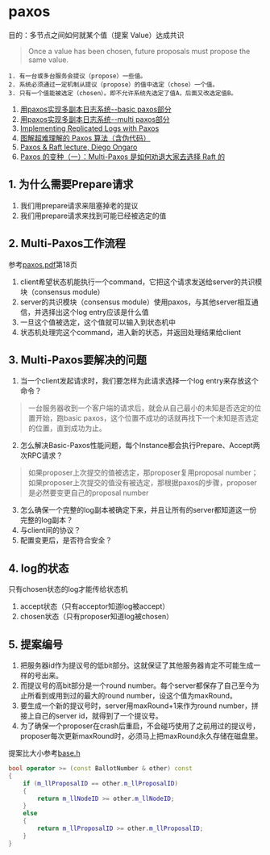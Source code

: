 # paxos
目的：多节点之间如何就某个值（提案 Value）达成共识

> Once a value has been chosen, future proposals must propose the same value.

```
1. 有一台或多台服务会提议（propose）一些值。
2. 系统必须通过一定机制从提议（propose）的值中选定（chose）一个值。
3. 只有一个值能被选定（chosen）。即不允许系统先选定了值A，后面又改选定值B。
``` 

1. [用paxos实现多副本日志系统--basic paxos部分](https://cloud.tencent.com/developer/article/1147420)
2. [用paxos实现多副本日志系统--multi paxos部分](https://cloud.tencent.com/developer/article/1158799)
3. [Implementing Replicated Logs with Paxos](https://ongardie.net/static/raft/userstudy/paxos.pdf)
4. [图解超难理解的 Paxos 算法（含伪代码）](https://xie.infoq.cn/article/e53cbcd0e723e3a6ce4be3b8c)
5. [Paxos & Raft lecture, Diego Ongaro](https://www.bilibili.com/video/BV1WW411a77S?from=search&seid=9258539723484618240&spm_id_from=333.337.0.0)
6. [Paxos 的变种（一）：Multi-Paxos 是如何劝退大家去选择 Raft 的](https://xie.infoq.cn/article/92f6b1a031594da8164645459)

## 1. 为什么需要Prepare请求
 1. 我们用prepare请求来阻塞掉老的提议
 2. 我们用prepare请求来找到可能已经被选定的值

## 2. Multi-Paxos工作流程
参考[paxos.pdf](https://ongardie.net/static/raft/userstudy/paxos.pdf)第18页
 1. client希望状态机能执行一个command，它把这个请求发送给server的共识模块（consensus module）
 2. server的共识模块（consensus module）使用paxos，与其他server相互通信，并选择出这个log entry应该是什么值
 3. 一旦这个值被选定，这个值就可以输入到状态机中
 4. 状态机处理完这个command，进入新的状态，并返回处理结果给client

## 3. Multi-Paxos要解决的问题
 1. 当一个client发起请求时，我们要怎样为此请求选择一个log entry来存放这个命令？
 > 一台服务器收到一个客户端的请求后，就会从自己最小的未知是否选定的位置开始，跑basic paxos，这个位置不成功的话就再找下一个未知是否选定的位置，直到成功为止。
 2. 怎么解决Basic-Paxos性能问题，每个Instance都会执行Prepare、Accept两次RPC请求？
 > 如果proposer上次提交的值被选定，那proposer复用proposal number；如果proposer上次提交的值没有被选定，那根据paxos的步骤，proposer是必然要变更自己的proposal number
 3. 怎么确保一个完整的log副本被确定下来，并且让所有的server都知道这一份完整的log副本？
 4. 与client间的协议？
 5. 配置变更后，是否符合安全？

## 4. log的状态
只有chosen状态的log才能传给状态机
 1. accept状态（只有acceptor知道log被accept）
 2. chosen状态（只有proposer知道log被chosen）

## 5. 提案编号
1. 把服务器id作为提议号的低bit部分。这就保证了其他服务器肯定不可能生成一样的号出来。
2. 而提议号的高bit部分是一个round number。每个server都保存了自己至今为止所看到或用到过的最大的round number，设这个值为maxRound。
3. 要生成一个新的提议号时，server用maxRound+1来作为round number，拼接上自己的server id，就得到了一个提议号。
4. 为了确保一个proposer在crash后重启，不会碰巧使用了之前用过的提议号，proposer每次更新maxRound时，必须马上把maxRound永久存储在磁盘里。

提案比大小参考[base.h](https://github.com/Tencent/phxpaxos/blob/master/src/algorithm/base.h#L47)
```c++
bool operator >= (const BallotNumber & other) const
{
    if (m_llProposalID == other.m_llProposalID)
    {
        return m_llNodeID >= other.m_llNodeID;
    }
    else
    {
        return m_llProposalID >= other.m_llProposalID;
    }
}
```

